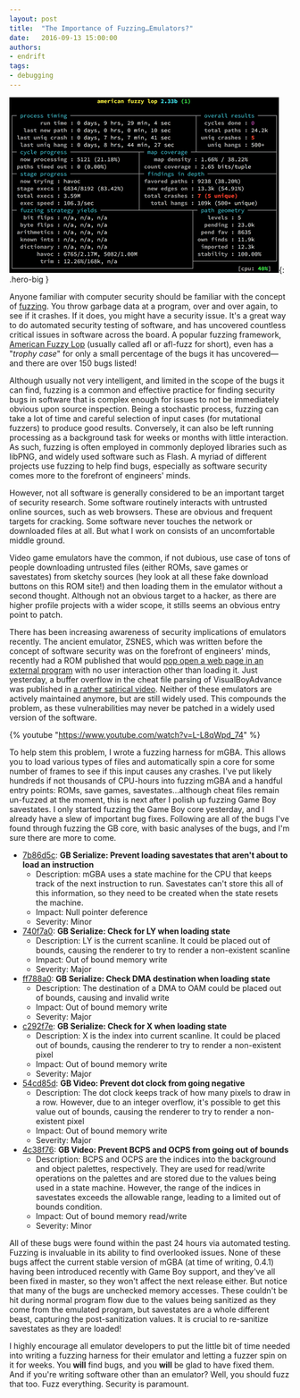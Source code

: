 ```yaml
---
layout: post
title:  "The Importance of Fuzzing…Emulators?"
date:   2016-09-13 15:00:00
authors:
- endrift
tags:
- debugging
---
```

![AFL in action](/assets/afl.png){: .hero-big }

Anyone familiar with computer security should be familiar with the concept of [fuzzing](https://en.wikipedia.org/wiki/Fuzz_testing). You throw garbage data at a program, over and over again, to see if it crashes. If it does, you might have a security issue. It's a great way to do automated security testing of software, and has uncovered countless critical issues in software across the board. A popular fuzzing framework, [American Fuzzy Lop](http://lcamtuf.coredump.cx/afl/) (usually called afl or afl-fuzz for short), even has a "_trophy case_" for only a small percentage of the bugs it has uncovered—and there are over 150 bugs listed!

Although usually not very intelligent, and limited in the scope of the bugs it can find, fuzzing is a common and effective practice for finding security bugs in software that is complex enough for issues to not be immediately obvious upon source inspection. Being a stochastic process, fuzzing can take a lot of time and careful selection of input cases (for mutational fuzzers) to produce good results. Conversely, it can also be left running processing as a background task for weeks or months with little interaction. As such, fuzzing is often employed in commonly deployed libraries such as libPNG, and widely used software such as Flash. A myriad of different projects use fuzzing to help find bugs, especially as software security comes more to the forefront of engineers' minds.<!--more-->

However, not all software is generally considered to be an important target of security research. Some software routinely interacts with untrusted online sources, such as web browsers. These are obvious and frequent targets for cracking. Some software never touches the network or downloaded files at all. But what I work on consists of an uncomfortable middle ground.

Video game emulators have the common, if not dubious, use case of tons of people downloading untrusted files (either ROMs, save games or savestates) from sketchy sources (hey look at all these fake download buttons on this ROM site!) and then loading them in the emulator without a second thought. Although not an obvious target to a hacker, as there are higher profile projects with a wider scope, it stills seems an obvious entry point to patch.

There has been increasing awareness of security implications of emulators recently. The ancient emulator, ZSNES, which was written before the concept of software security was on the forefront of engineers' minds, recently had a ROM published that would [pop open a web page in an external program](https://www.youtube.com/watch?v=Q3SOYneC7mU) with no user interaction other than loading it. Just yesterday, a buffer overflow in the cheat file parsing of VisualBoyAdvance was published in [a rather satirical video](https://www.youtube.com/watch?v=L-L8qWpd_74). Neither of these emulators are actively maintained anymore, but are still widely used. This compounds the problem, as these vulnerabilities may never be patched in a widely used version of the software.

{% youtube "https://www.youtube.com/watch?v=L-L8qWpd_74" %}

To help stem this problem, I wrote a fuzzing harness for mGBA. This allows you to load various types of files and automatically spin a core for some number of frames to see if this input causes any crashes. I've put likely hundreds if not thousands of CPU-hours into fuzzing mGBA and a handful entry points: ROMs, save games, savestates…although cheat files remain un-fuzzed at the moment, this is next after I polish up fuzzing Game Boy savestates. I only started fuzzing the Game Boy core yesterday, and I already have a slew of important bug fixes. Following are all of the bugs I've found through fuzzing the GB core, with basic analyses of the bugs, and I'm sure there are more to come.

- [7b86d5c](https://github.com/mgba-emu/mgba/commit/7b86d5cec770712915edbcd7bf1b0ad96d1938dd): __GB Serialize: Prevent loading savestates that aren't about to load an instruction__
  - Description: mGBA uses a state machine for the CPU that keeps track of the next instruction to run. Savestates can't store this all of this information, so they need to be created when the state resets the machine.
  - Impact: Null pointer deference
  - Severity: Minor
- [740f7a0](https://github.com/mgba-emu/mgba/commit/740f7a0f66a1dc78af39db981dcc332bab8bdff6): __GB Serialize: Check for LY when loading state__
  - Description: LY is the current scanline. It could be placed out of bounds, causing the renderer to try to render a non-existent scanline
  - Impact: Out of bound memory write
  - Severity: Major
- [ff788a0](https://github.com/mgba-emu/mgba/commit/ff788a017c4daeab34156bc0ea30cbd71b6a74b1): __GB Serialize: Check DMA destination when loading state__
  - Description: The destination of a DMA to OAM could be placed out of bounds, causing and invalid write
  - Impact: Out of bound memory write
  - Severity: Major
- [c292f7e](https://github.com/mgba-emu/mgba/commit/c292f7ea93a0d653b56891bf1adb318ab9ac3063): __GB Serialize: Check for X when loading state__
  - Description: X is the index into current scanline. It could be placed out of bounds, causing the renderer to try to render a non-existent pixel
  - Impact: Out of bound memory write
  - Severity: Major
- [54cd85d](https://github.com/mgba-emu/mgba/commit/54cd85d236f149c66994dd1bc6334ac63effc058): __GB Video: Prevent dot clock from going negative__
  - Description: The dot clock keeps track of how many pixels to draw in a row. However, due to an integer overflow, it's possible to get this value out of bounds, causing the renderer to try to render a non-existent pixel
  - Impact: Out of bound memory write
  - Severity: Major
- [4c38f76](https://github.com/mgba-emu/mgba/commit/4c38f769565e8ddd7d3a8eef1a41975206c129a0): __GB Video: Prevent BCPS and OCPS from going out of bounds__
  - Description: BCPS and OCPS are the indices into the background and object palettes, respectively. They are used for read/write operations on the palettes and are stored due to the values being used in a state machine. However, the range of the indices in savestates exceeds the allowable range, leading to a limited out of bounds condition.
  - Impact: Out of bound memory read/write
  - Severity: Minor
  
All of these bugs were found within the past 24 hours via automated testing. Fuzzing is invaluable in its ability to find overlooked issues. None of these bugs affect the current stable version of mGBA (at time of writing, 0.4.1) having been introduced recently with Game Boy support, and they've all been fixed in master, so they won't affect the next release either. But notice that many of the bugs are unchecked memory accesses. These couldn't be hit during normal program flow due to the values being sanitized as they come from the emulated program, but savestates are a whole different beast, capturing the post-sanitization values. It is crucial to re-sanitize savestates as they are loaded!

I highly encourage all emulator developers to put the little bit of time needed into writing a fuzzing harness for their emulator and letting a fuzzer spin on it for weeks. You **will** find bugs, and you **will** be glad to have fixed them. And if you're writing software other than an emulator? Well, you should fuzz that too. Fuzz everything. Security is paramount.
